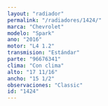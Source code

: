```yaml
---
layout: "radiador"
permalink: "/radiadores/1424/"
marca: "Chevrolet"
modelo: "Spark"
ano: "2016"
motor: "L4 1.2"
transmision: "Estándar"
parte: "96676341"
clima: "Con clima"
alto: "17 11/16"
ancho: "15 1/2"
observaciones: "Classic"
id: "1424"
---
```


